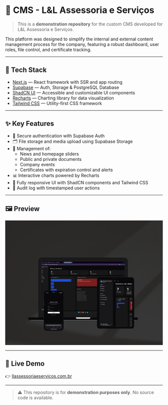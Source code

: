# 📂 CMS - L&L Assessoria e Serviços

> This is a **demonstration repository** for the custom CMS developed for L&L Assessoria e Serviços.

This platform was designed to simplify the internal and external content management process for the company, featuring a robust dashboard, user roles, file control, and certificate tracking.

---

## 🧰 Tech Stack

- [Next.js](https://nextjs.org/) — React framework with SSR and app routing  
- [Supabase](https://supabase.com/) — Auth, Storage & PostgreSQL Database  
- [ShadCN UI](https://ui.shadcn.com/) — Accessible and customizable UI components  
- [Recharts](https://recharts.org/en-US/) — Charting library for data visualization  
- [Tailwind CSS](https://tailwindcss.com/) — Utility-first CSS framework  

---

## ✨ Key Features

- 🔐 Secure authentication with Supabase Auth  
- 🗂️ File storage and media upload using Supabase Storage  
- 📑 Management of:
  - News and homepage sliders
  - Public and private documents
  - Company events
  - Certificates with expiration control and alerts  
- 📊 Interactive charts powered by Recharts  
- 🧩 Fully responsive UI with ShadCN components and Tailwind CSS  
- 📜 Audit log with timestamped user actions  

---

## 🖼️ Preview

<p align="center">
  <img src="./public/profile.png" alt="Dashboard preview of the CMS for L&L Assessoria e Serviços" />
</p>

---

## 🔗 Live Demo

👉 [llassessoriaeservicos.com.br](https://llassessoriaeservicos.com.br)

---

> ⚠️ This repository is for **demonstration purposes only**. No source code is available.
